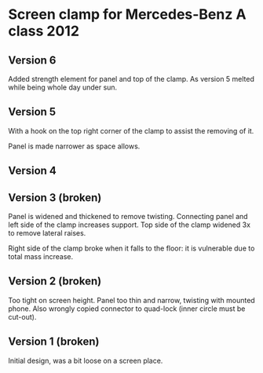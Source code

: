 # Screen clamp for Mercedes-Benz A class 2012

## Version 6

Added strength element for panel and top of the clamp. As version 5 melted while being whole
day under sun.

## Version 5

With a hook on the top right corner of the clamp to assist the removing of it.

Panel is made narrower as space allows.

## Version 4

## Version 3 (broken)

Panel is widened and thickened to remove twisting. Connecting panel and left side of
the clamp increases support. Top side of the clamp widened 3x to remove lateral raises.

Right side of the clamp broke when it falls to the floor: it is vulnerable due to total
mass increase.

## Version 2 (broken)

Too tight on screen height. Panel too thin and narrow, twisting with mounted phone.
Also wrongly copied connector to quad-lock (inner circle must be cut-out).

## Version 1 (broken)

Initial design, was a bit loose on a screen place.
